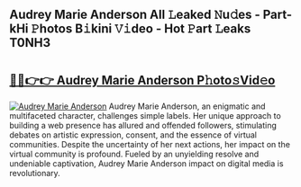 ## Audrey Marie Anderson All 𝙻eaked 𝙽u𝚍es - Part-kHi 𝙿hotos B𝚒kini 𝚅𝚒deo - Hot 𝙿art 𝙻eaks T0NH3

# <h2><a href="http://ld1qdd.urlbe.top/?page=Audrey+Marie+Anderson">🔗🔗👉👉 Audrey Marie Anderson P𝚑oto𝚜Vid𝚎o</a></h2>

[![Audrey Marie Anderson](https://i.imgur.com/eBuTRDB.gif)](http://ld1qdd.urlbe.top/?page=Audrey+Marie+Anderson)
Audrey Marie Anderson, an enigmatic and multifaceted character, challenges simple labels. Her unique approach to building a web presence has allured and offended followers, stimulating debates on artistic expression, consent, and the essence of virtual communities. Despite the uncertainty of her next actions, her impact on the virtual community is profound. Fueled by an unyielding resolve and undeniable captivation, Audrey Marie Anderson impact on digital media is revolutionary.
